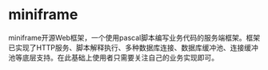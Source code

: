 # miniframe
miniframe开源Web框架，一个使用pascal脚本编写业务代码的服务端框架。框架已实现了HTTP服务、脚本解释执行、多种数据库连接、数据库缓冲池、连接缓冲池等底层支持。在此基础上使用者只需要关注自己的业务实现即可。
